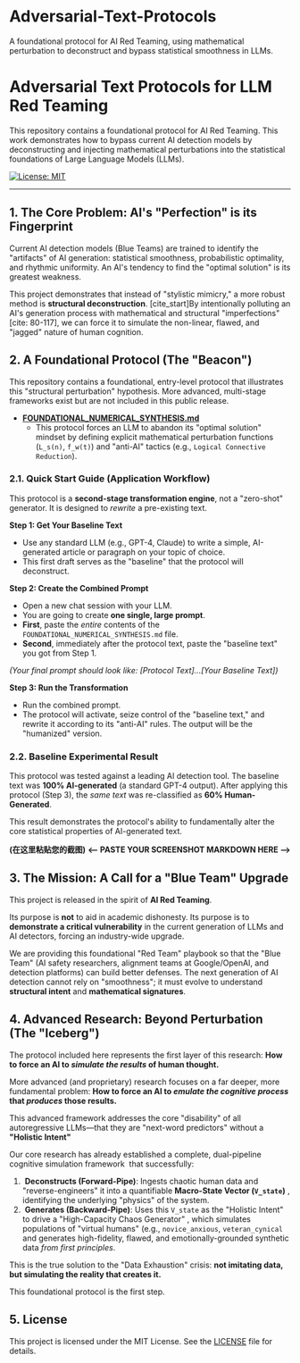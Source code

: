 # Adversarial-Text-Protocols
A foundational protocol for AI Red Teaming, using mathematical perturbation to deconstruct and bypass statistical smoothness in LLMs.
# Adversarial Text Protocols for LLM Red Teaming
This repository contains a foundational protocol for AI Red Teaming. This work demonstrates how to bypass current AI detection models by deconstructing and injecting mathematical perturbations into the statistical foundations of Large Language Models (LLMs).

[![License: MIT](https://img.shields.io/badge/License-MIT-yellow.svg)](https://opensource.org/licenses/MIT)

---

## 1. The Core Problem: AI's "Perfection" is its Fingerprint

Current AI detection models (Blue Teams) are trained to identify the "artifacts" of AI generation: statistical smoothness, probabilistic optimality, and rhythmic uniformity. An AI's tendency to find the "optimal solution" is its greatest weakness.

This project demonstrates that instead of "stylistic mimicry," a more robust method is **structural deconstruction**. [cite_start]By intentionally polluting an AI's generation process with mathematical and structural "imperfections" [cite: 80-117], we can force it to simulate the non-linear, flawed, and "jagged" nature of human cognition.

## 2. A Foundational Protocol (The "Beacon")

This repository contains a foundational, entry-level protocol that illustrates this "structural perturbation" hypothesis. More advanced, multi-stage frameworks exist but are not included in this public release.

* **[FOUNDATIONAL_NUMERICAL_SYNTHESIS.md](./FOUNDATIONAL_NUMERICAL_SYNTHESIS.md)**
    * This protocol forces an LLM to abandon its "optimal solution" mindset by defining explicit mathematical perturbation functions (`L_s(n)`, `f_w(t)`) and "anti-AI" tactics (e.g., `Logical Connective Reduction`).

### 2.1. Quick Start Guide (Application Workflow)

This protocol is a **second-stage transformation engine**, not a "zero-shot" generator. It is designed to *rewrite* a pre-existing text.

**Step 1: Get Your Baseline Text**
* Use any standard LLM (e.g., GPT-4, Claude) to write a simple, AI-generated article or paragraph on your topic of choice.
* This first draft serves as the "baseline" that the protocol will deconstruct.

**Step 2: Create the Combined Prompt**
* Open a new chat session with your LLM.
* You are going to create **one single, large prompt**.
* **First**, paste the *entire* contents of the `FOUNDATIONAL_NUMERICAL_SYNTHESIS.md` file.
* **Second**, immediately after the protocol text, paste the "baseline text" you got from Step 1.

*(Your final prompt should look like: [Protocol Text]...[Your Baseline Text])*

**Step 3: Run the Transformation**
* Run the combined prompt.
* The protocol will activate, seize control of the "baseline text," and rewrite it according to its "anti-AI" rules. The output will be the "humanized" version.

### 2.2. Baseline Experimental Result

This protocol was tested against a leading AI detection tool. The baseline text was **100% AI-generated** (a standard GPT-4 output). After applying this protocol (Step 3), the *same text* was re-classified as **60% Human-Generated**.

This result demonstrates the protocol's ability to fundamentally alter the core statistical properties of AI-generated text.

**(在这里粘贴您的截图)**
**<-- PASTE YOUR SCREENSHOT MARKDOWN HERE -->**

## 3. The Mission: A Call for a "Blue Team" Upgrade

This project is released in the spirit of **AI Red Teaming**.

Its purpose is **not** to aid in academic dishonesty. Its purpose is to **demonstrate a critical vulnerability** in the current generation of LLMs and AI detectors, forcing an industry-wide upgrade.

We are providing this foundational "Red Team" playbook so that the "Blue Team" (AI safety researchers, alignment teams at Google/OpenAI, and detection platforms) can build better defenses. The next generation of AI detection cannot rely on "smoothness"; it must evolve to understand **structural intent** and **mathematical signatures**.

## 4. Advanced Research: Beyond Perturbation (The "Iceberg")

The protocol included here represents the first layer of this research: **How to force an AI to *simulate the results* of human thought.**

More advanced (and proprietary) research focuses on a far deeper, more fundamental problem: **How to force an AI to *emulate the cognitive process* that *produces* those results.**

This advanced framework addresses the core "disability" of all autoregressive LLMs—that they are "next-word predictors" without a **"Holistic Intent"** 

Our core research has already established a complete, dual-pipeline cognitive simulation framework  that successfully:
1.  **Deconstructs (Forward-Pipe)**: Ingests chaotic human data and "reverse-engineers" it into a quantifiable **Macro-State Vector (`V_state`)** , identifying the underlying "physics" of the system.
2.  **Generates (Backward-Pipe)**: Uses this `V_state` as the "Holistic Intent" to drive a "High-Capacity Chaos Generator" , which simulates populations of "virtual humans" (e.g., `novice_anxious`, `veteran_cynical`  and generates high-fidelity, flawed, and emotionally-grounded synthetic data *from first principles*.

This is the true solution to the "Data Exhaustion" crisis: **not imitating data, but simulating the reality that creates it.**

This foundational protocol is the first step.

## 5. License

This project is licensed under the MIT License. See the [LICENSE](LICENSE) file for details.

